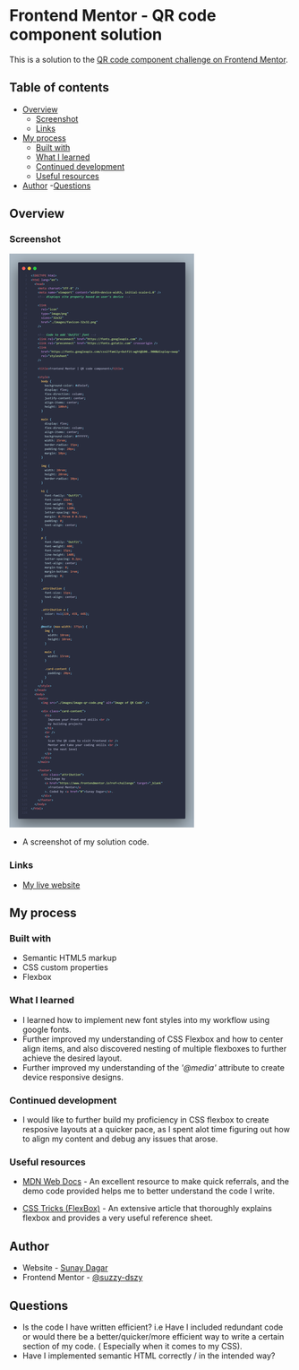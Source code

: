 # Frontend Mentor - QR code component solution

This is a solution to the [QR code component challenge on Frontend Mentor](https://www.frontendmentor.io/challenges/qr-code-component-iux_sIO_H).

## Table of contents

- [Overview](#overview)
  - [Screenshot](#screenshot)
  - [Links](#links)
- [My process](#my-process)
  - [Built with](#built-with)
  - [What I learned](#what-i-learned)
  - [Continued development](#continued-development)
  - [Useful resources](#useful-resources)
- [Author](#author) -[Questions](#Questions)

## Overview

### Screenshot

![](images\MyCode.png)

- A screenshot of my solution code.

### Links

- [My live website](https://suzzy-dszy.github.io/QR-Code-website/)

## My process

### Built with

- Semantic HTML5 markup
- CSS custom properties
- Flexbox

### What I learned

- I learned how to implement new font styles into my workflow using google fonts.
- Further improved my understanding of CSS Flexbox and how to center align items, and also discovered nesting of multiple flexboxes to further achieve the desired layout.
- Further improved my understanding of the _'@media'_ attribute to create device responsive designs.

### Continued development

- I would like to further build my proficiency in CSS flexbox to create resposive layouts at a quicker pace, as I spent alot time figuring out how to align my content and debug any issues that arose.

### Useful resources

- [MDN Web Docs](https://developer.mozilla.org/en-US/) - An excellent resource to make quick referrals, and the demo code provided helps me to better understand the code I write.

- [CSS Tricks (FlexBox)](https://css-tricks.com/snippets/css/a-guide-to-flexbox/) - An extensive article that thoroughly explains flexbox and provides a very useful reference sheet.

## Author

- Website - [Sunay Dagar](https://suzzy-dszy.github.io/QR-Code-website/)
- Frontend Mentor - [@suzzy-dszy](https://www.frontendmentor.io/profile/suzzy-dszy)

## Questions

- Is the code I have written efficient? i.e Have I included redundant code or would there be a better/quicker/more efficient way to write a certain section of my code. ( Especially when it comes to my CSS).
- Have I implemented semantic HTML correctly / in the intended way?
